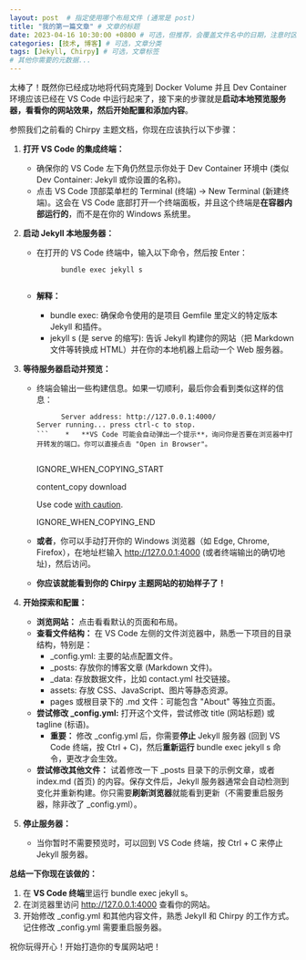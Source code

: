 ```yaml
---
layout: post  # 指定使用哪个布局文件 (通常是 post)
title: "我的第一篇文章" # 文章的标题
date: 2023-04-16 10:30:00 +0800 # 可选，但推荐，会覆盖文件名中的日期，注意时区
categories: [技术, 博客] # 可选，文章分类
tags: [Jekyll, Chirpy] # 可选，文章标签
# 其他你需要的元数据...
---
```


太棒了！既然你已经成功地将代码克隆到 Docker Volume 并且 Dev Container 环境应该已经在 VS Code 中运行起来了，接下来的步骤就是**启动本地预览服务器，看看你的网站效果，然后开始配置和添加内容**。

参照我们之前看的 Chirpy 主题文档，你现在应该执行以下步骤：

1. **打开 VS Code 的集成终端：**

   - 确保你的 VS Code 左下角仍然显示你处于 Dev Container 环境中 (类似 Dev Container: Jekyll 或你设置的名称)。
   - 点击 VS Code 顶部菜单栏的 Terminal (终端) -> New Terminal (新建终端)。这会在 VS Code 底部打开一个终端面板，并且这个终端是**在容器内部运行的**，而不是在你的 Windows 系统里。

2. **启动 Jekyll 本地服务器：**

   - 在打开的 VS Code 终端中，输入以下命令，然后按 Enter：

     ```
           bundle exec jekyll s
         
     ```

   - **解释：**

     - bundle exec: 确保命令使用的是项目 Gemfile 里定义的特定版本 Jekyll 和插件。
     - jekyll s (是 serve 的缩写): 告诉 Jekyll 构建你的网站（把 Markdown 文件等转换成 HTML）并在你的本地机器上启动一个 Web 服务器。

3. **等待服务器启动并预览：**

   - 终端会输出一些构建信息。如果一切顺利，最后你会看到类似这样的信息：

     ```
           Server address: http://127.0.0.1:4000/
     Server running... press ctrl-c to stop.
     ```    *   **VS Code 可能会自动弹出一个提示**，询问你是否要在浏览器中打开转发的端口。你可以直接点击 "Open in Browser"。
         
     ```

     IGNORE_WHEN_COPYING_START

      content_copy  download 

      Use code [with caution](https://support.google.com/legal/answer/13505487).

     IGNORE_WHEN_COPYING_END

   - **或者**，你可以手动打开你的 Windows 浏览器（如 Edge, Chrome, Firefox），在地址栏输入 http://127.0.0.1:4000 (或者终端输出的确切地址)，然后访问。

   - **你应该就能看到你的 Chirpy 主题网站的初始样子了！**

4. **开始探索和配置：**

   - **浏览网站：** 点击看看默认的页面和布局。
   - **查看文件结构：** 在 VS Code 左侧的文件浏览器中，熟悉一下项目的目录结构，特别是：
     - _config.yml: 主要的站点配置文件。
     - _posts: 存放你的博客文章 (Markdown 文件)。
     - _data: 存放数据文件，比如 contact.yml 社交链接。
     - assets: 存放 CSS、JavaScript、图片等静态资源。
     - pages 或根目录下的 .md 文件：可能包含 "About" 等独立页面。
   - **尝试修改 _config.yml:** 打开这个文件，尝试修改 title (网站标题) 或 tagline (标语)。
     - **重要：** 修改 _config.yml 后，你需要**停止** Jekyll 服务器 (回到 VS Code 终端，按 Ctrl + C)，然后**重新运行** bundle exec jekyll s 命令，更改才会生效。
   - **尝试修改其他文件：** 试着修改一下 _posts 目录下的示例文章，或者 index.md (首页) 的内容。保存文件后，Jekyll 服务器通常会自动检测到变化并重新构建。你只需要**刷新浏览器**就能看到更新（不需要重启服务器，除非改了 _config.yml）。

5. **停止服务器：**

   - 当你暂时不需要预览时，可以回到 VS Code 终端，按 Ctrl + C 来停止 Jekyll 服务器。

**总结一下你现在该做的：**

1. 在 **VS Code 终端**里运行 bundle exec jekyll s。
2. 在浏览器里访问 http://127.0.0.1:4000 查看你的网站。
3. 开始修改 _config.yml 和其他内容文件，熟悉 Jekyll 和 Chirpy 的工作方式。记住修改 _config.yml 需要重启服务器。

祝你玩得开心！开始打造你的专属网站吧！
